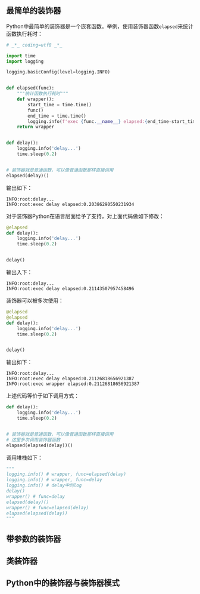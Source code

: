 ## 最简单的装饰器

Python中最简单的装饰器是一个嵌套函数。举例，使用装饰器函数`elapsed`来统计函数执行耗时：

```python
# _*_ coding=utf8 _*_

import time
import logging

logging.basicConfig(level=logging.INFO)


def elapsed(func):
    """统计函数执行耗时"""
    def wrapper():
        start_time = time.time()
        func()
        end_time = time.time()
        logging.info(f'exec {func.__name__} elapsed:{end_time-start_time}')
    return wrapper


def delay():
    logging.info('delay...')
    time.sleep(0.2)


# 装饰器就是普通函数，可以像普通函数那样直接调用
elapsed(delay)()

```

输出如下：

```shell
INFO:root:delay...
INFO:root:exec delay elapsed:0.20386290550231934
```

对于装饰器Python在语言层面给予了支持，对上面代码做如下修改：

```python
@elapsed
def delay():
    logging.info('delay...')
    time.sleep(0.2)


delay()

```

输出入下：

```shell
INFO:root:delay...
INFO:root:exec delay elapsed:0.21143507957458496
```



装饰器可以被多次使用：

```python
@elapsed
@elapsed
def delay():
    logging.info('delay...')
    time.sleep(0.2)


delay()

```

输出如下：

```shell
INFO:root:delay...
INFO:root:exec delay elapsed:0.21126818656921387
INFO:root:exec wrapper elapsed:0.21126818656921387
```

上述代码等价于如下调用方式：

```python
def delay():
    logging.info('delay...')
    time.sleep(0.2)


# 装饰器就是普通函数，可以像普通函数那样直接调用
# 这里多次调用装饰器函数
elapsed(elapsed(delay))()

```

调用堆栈如下：

```python
"""
logging.info() # wrapper, func=elapsed(delay)
logging.info() # wrapper, func=delay
logging.info() # delay中的log
delay()
wrapper() # func=delay
elapsed(delay)()
wrapper() # func=elapsed(delay)
elapsed(elapsed(delay))
"""
```



## 带参数的装饰器



## 类装饰器



## Python中的装饰器与装饰器模式

